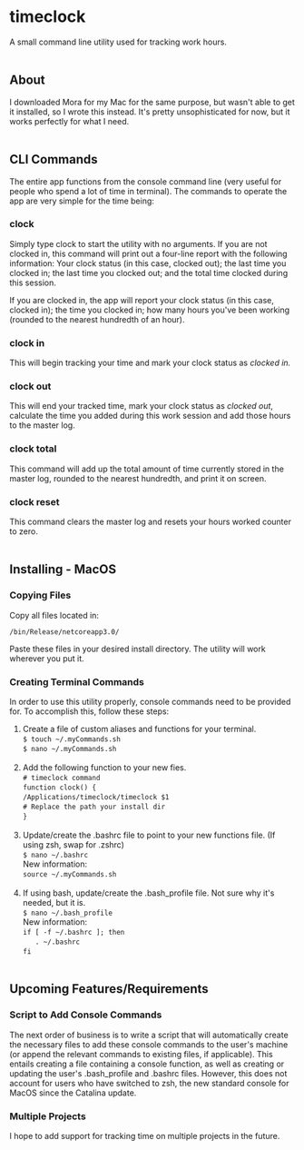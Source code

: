 # timeclock
A small command line utility used for tracking work hours.
<br>
<br>

## About
I downloaded Mora for my Mac for the same purpose, but wasn't able to get it installed, so I wrote this instead. It's pretty unsophisticated for now, but it works perfectly for what I need.
<br>
<br>

## CLI Commands
The entire app functions from the console command line (very useful for people who spend a lot of time in terminal). The commands to operate the app are very simple for the time being:

### clock
Simply type clock to start the utility with no arguments. If you are not clocked in, this command will print out a four-line report with the following information: Your clock status (in this case, clocked out); the last time you clocked in; the last time you clocked out; and the total time clocked during this session.

If you are clocked in, the app will report your clock status (in this case, clocked in); the time you clocked in; how many hours you've been working (rounded to the nearest hundredth of an hour).

### clock in
This will begin tracking your time and mark your clock status as *clocked in.*

### clock out
This will end your tracked time, mark your clock status as *clocked out*, calculate the time you added during this work session and add those hours to the master log.

### clock total
This command will add up the total amount of time currently stored in the master log, rounded to the nearest hundredth, and print it on screen.

### clock reset
This command clears the master log and resets your hours worked counter to zero.
<br>
<br>

## Installing - MacOS
### Copying Files
Copy all files located in:

`/bin/Release/netcoreapp3.0/`

Paste these files in your desired install directory. The utility will work wherever you put it.

### Creating Terminal Commands
In order to use this utility properly, console commands need to be provided for. To accomplish this, follow these steps:

1. Create a file of custom aliases and functions for your terminal.<br>
   `$ touch ~/.myCommands.sh`<br>
   `$ nano ~/.myCommands.sh`<br><br>
2. Add the following function to your new fies.<br>
   `# timeclock command`<br>
   `function clock() {`<br>
   `/Applications/timeclock/timeclock $1`<br>
   `# Replace the path your install dir`<br>
   `}`<br><br>
3. Update/create the .bashrc file to point to your new functions file. (If using zsh, swap for .zshrc)<br>
   `$ nano ~/.bashrc`<br>
   New information:<br>
   `source ~/.myCommands.sh`<br><br>
4. If using bash, update/create the .bash_profile file. Not sure why it's needed, but it is.<br>
   `$ nano ~/.bash_profile`<br>
   New information:<br>
   `if [ -f ~/.bashrc ]; then`<br>
   `   . ~/.bashrc`<br>
   `fi`<br><br>

## Upcoming Features/Requirements
### Script to Add Console Commands
The next order of business is to write a script that will automatically create the necessary files to add these console commands to the user's machine (or append the relevant commands to existing files, if applicable). This entails creating a file containing a console function, as well as creating or updating the user's .bash_profile and .bashrc files. However, this does not account for users who have switched to zsh, the new standard console for MacOS since the Catalina update.

### Multiple Projects
I hope to add support for tracking time on multiple projects in the future.
